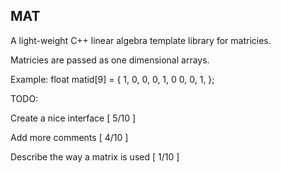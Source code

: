 MAT
----
A light-weight C++ linear algebra template library for matricies.

Matricies are passed as one dimensional arrays.

Example:
	float matid[9] = {
		1, 0, 0,
		0, 1, 0
		0, 0, 1,
	};


TODO:

Create a nice interface [ 5/10 ]

Add more comments [ 4/10 ]

Describe the way a matrix is used [ 1/10 ]
